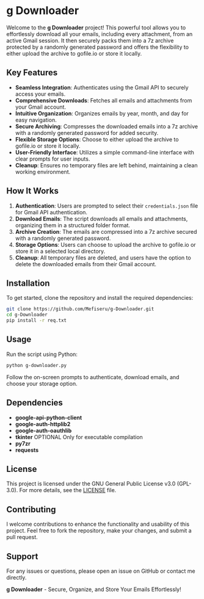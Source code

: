 # g Downloader

Welcome to the **g Downloader** project! This powerful tool allows you to effortlessly download all your emails, including every attachment, from an active Gmail session. It then securely packs them into a 7z archive protected by a randomly generated password and offers the flexibility to either upload the archive to gofile.io or store it locally. 

## Key Features

- **Seamless Integration**: Authenticates using the Gmail API to securely access your emails.
- **Comprehensive Downloads**: Fetches all emails and attachments from your Gmail account.
- **Intuitive Organization**: Organizes emails by year, month, and day for easy navigation.
- **Secure Archiving**: Compresses the downloaded emails into a 7z archive with a randomly generated password for added security.
- **Flexible Storage Options**: Choose to either upload the archive to gofile.io or store it locally.
- **User-Friendly Interface**: Utilizes a simple command-line interface with clear prompts for user inputs.
- **Cleanup**: Ensures no temporary files are left behind, maintaining a clean working environment.

## How It Works

1. **Authentication**: Users are prompted to select their `credentials.json` file for Gmail API authentication.
2. **Download Emails**: The script downloads all emails and attachments, organizing them in a structured folder format.
3. **Archive Creation**: The emails are compressed into a 7z archive secured with a randomly generated password.
4. **Storage Options**: Users can choose to upload the archive to gofile.io or store it in a selected local directory.
5. **Cleanup**: All temporary files are deleted, and users have the option to delete the downloaded emails from their Gmail account.

## Installation

To get started, clone the repository and install the required dependencies:

```bash
git clone https://github.com/Mefiseru/g-Downloader.git
cd g-Downloader
pip install -r req.txt
```

## Usage
Run the script using Python:

```bash
python g-downloader.py
```
Follow the on-screen prompts to authenticate, download emails, and choose your storage option.

## Dependencies
- **google-api-python-client**
- **google-auth-httplib2**
- **google-auth-oauthlib**
- **tkinter** OPTIONAL Only for executable compilation
- **py7zr**
- **requests**

## License
This project is licensed under the GNU General Public License v3.0 (GPL-3.0). For more details, see the [LICENSE](https://github.com/Mefiseru/g-Downloader?tab=GPL-3.0-1-ov-file) file.

## Contributing
I welcome contributions to enhance the functionality and usability of this project. Feel free to fork the repository, make your changes, and submit a pull request.

## Support
For any issues or questions, please open an issue on GitHub or contact me directly.

**g Downloader** - Secure, Organize, and Store Your Emails Effortlessly!
